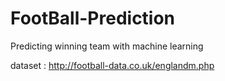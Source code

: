 # FootBall-Prediction
Predicting winning team with machine learning

dataset : http://football-data.co.uk/englandm.php
